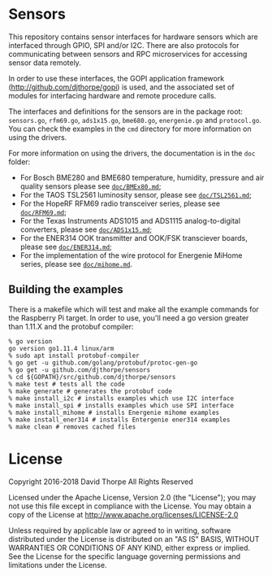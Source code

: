 # Sensors

This repository contains sensor interfaces for hardware sensors which
are interfaced through GPIO, SPI and/or I2C. There are also protocols 
for communicating between sensors and RPC microservices for accessing sensor
data remotely.

In order to use these interfaces, the GOPI application 
framework (http://github.com/djthorpe/gopi) is used, and the associated
set of modules for interfacing hardware and remote procedure calls.

The interfaces and definitions for the sensors are in the package
root: `sensors.go`, `rfm69.go`, `ads1x15.go`, `bme680.go`, `energenie.go`
and `protocol.go`. You can check the examples in the `cmd` directory for more
information on using the drivers.

For more information on using the drivers, the documentation is in the `doc` folder:

  * For Bosch BME280 and BME680 temperature, humidity, pressure and air quality
    sensors please see [`doc/BMEx80.md`](https://github.com/djthorpe/sensors/blob/master/doc/BMEx80.md);
  * For the TAOS TSL2561 luminosity sensor, please see  [`doc/TSL2561.md`](https://github.com/djthorpe/sensors/blob/master/doc/TSL2561.md);
  * For the HopeRF RFM69 radio transceiver series, please see [`doc/RFM69.md`](https://github.com/djthorpe/sensors/blob/master/doc/RFM69.md);
  * For the Texas Instruments ADS1015 and ADS1115 analog-to-digital converters,
    please see [`doc/ADS1x15.md`](https://github.com/djthorpe/sensors/blob/master/doc/ADS1x15.md);
  * For the ENER314 OOK transmitter and OOK/FSK transciever boards,
    please see [`doc/ENER314.md`](https://github.com/djthorpe/sensors/blob/master/doc/ENER314.md);
  * For the implementation of the wire protocol for Energenie MiHome series,
    please see [`doc/mihome.md`](https://github.com/djthorpe/sensors/blob/master/doc/mihome.md).

## Building the examples

There is a makefile which will test and make all the example commands for the Raspberry Pi target.
In order to use, you'll need a go version greater than 1.11.X and the protobuf compiler:

```
% go version
go version go1.11.4 linux/arm
% sudo apt install protobuf-compiler
% go get -u github.com/golang/protobuf/protoc-gen-go
% go get -u github.com/djthorpe/sensors
% cd ${GOPATH}/src/github.com/djthorpe/sensors
% make test # tests all the code
% make generate # generates the protobuf code
% make install_i2c # installs examples which use I2C interface
% make install_spi # installs examples which use SPI interface
% make install_mihome # installs Energenie mihome examples
% make install_ener314 # installs Entergenie ener314 examples
% make clean # removes cached files
```

# License

Copyright 2016-2018 David Thorpe All Rights Reserved

Licensed under the Apache License, Version 2.0 (the "License");
you may not use this file except in compliance with the License.
You may obtain a copy of the License at http://www.apache.org/licenses/LICENSE-2.0

Unless required by applicable law or agreed to in writing, software
distributed under the License is distributed on an "AS IS" BASIS,
WITHOUT WARRANTIES OR CONDITIONS OF ANY KIND, either express or implied.
See the License for the specific language governing permissions and
limitations under the License.

